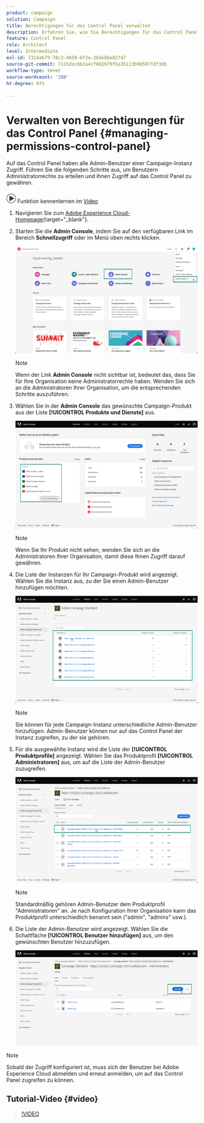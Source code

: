 ```yaml
---
product: campaign
solution: Campaign
title: Berechtigungen für das Control Panel verwalten
description: Erfahren Sie, wie Sie Berechtigungen für das Control Panel verwalten
feature: Control Panel
role: Architect
level: Intermediate
exl-id: 7314a679-78c3-4650-bf3a-2bde8be82747
source-git-commit: 7115dac6b3a4cf002979fba36113b98507fdf3db
workflow-type: tm+mt
source-wordcount: '288'
ht-degree: 97%

---
```


# Verwalten von Berechtigungen für das Control Panel {#managing-permissions-control-panel}

Auf das Control Panel haben alle Admin-Benutzer einer Campaign-Instanz Zugriff. Führen Sie die folgenden Schritte aus, um Benutzern Administratorrechte zu erteilen und ihnen Zugriff auf das Control Panel zu gewähren.

![](assets/do-not-localize/how-to-video.png) Funktion kennenlernen im [Video](../../discover/using/managing-permissions.md#video)

1. Navigieren Sie zum [Adobe Experience Cloud-Homepage](https://experiencecloud.adobe.com/){target="_blank"}.

1. Starten Sie die **Admin Console**, indem Sie auf den verfügbaren Link im Bereich **Schnellzugriff** oder im Menü oben rechts klicken.

   ![](assets/do-not-localize/control_panel_admin-console.png)

   >[!NOTE]
   >
   >Wenn der Link **Admin Console** nicht sichtbar ist, bedeutet das, dass Sie für Ihre Organisation keine Administratorrechte haben. Wenden Sie sich an die Administratoren Ihrer Organisation, um die entsprechenden Schritte auszuführen.

1. Wählen Sie in der **Admin Console** das gewünschte Campaign-Produkt aus der Liste **[!UICONTROL Produkte und Dienste]** aus.

   ![](assets/do-not-localize/control_panel_product-list.png)

   >[!NOTE]
   >
   >Wenn Sie Ihr Produkt nicht sehen, wenden Sie sich an die Administratoren Ihrer Organisation, damit diese Ihnen Zugriff darauf gewähren.

1. Die Liste der Instanzen für Ihr Campaign-Produkt wird angezeigt. Wählen Sie die Instanz aus, zu der Sie einen Admin-Benutzer hinzufügen möchten.

   ![](assets/do-not-localize/control_panel_add_user_4.png)

   >[!NOTE]
   >
   >Sie können für jede Campaign-Instanz unterschiedliche Admin-Benutzer hinzufügen. Admin-Benutzer können nur auf das Control Panel der Instanz zugreifen, zu der sie gehören.

1. Für die ausgewählte Instanz wird die Liste der **[!UICONTROL Produktprofile]** angezeigt. Wählen Sie das Produktprofil **[!UICONTROL Administratoren]** aus, um auf die Liste der Admin-Benutzer zuzugreifen.

   ![](assets/do-not-localize/control_panel_add_user_5.png)

   >[!NOTE]
   >
   >Standardmäßig gehören Admin-Benutzer dem Produktprofil &quot;Administratoren&quot; an. Je nach Konfiguration Ihrer Organisation kann das Produktprofil unterschiedlich benannt sein (&quot;admin&quot;, &quot;admins&quot; usw.).

1. Die Liste der Admin-Benutzer wird angezeigt. Wählen Sie die Schaltfläche **[!UICONTROL Benutzer hinzufügen]** aus, um den gewünschten Benutzer hinzuzufügen.

   ![](assets/do-not-localize/control_panel_add_user_6.png)

>[!NOTE]
>
>Sobald der Zugriff konfiguriert ist, muss sich der Benutzer bei Adobe Experience Cloud abmelden und erneut anmelden, um auf das Control Panel zugreifen zu können.

## Tutorial-Video {#video}

>[!VIDEO](https://video.tv.adobe.com/v/27147?quality=12)
